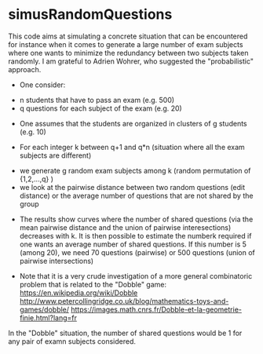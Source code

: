 # simusRandomQuestions

This code aims at simulating a concrete situation that can be encountered for instance when it comes to generate a large number of exam subjects where one wants to minimize the redundancy between two subjects taken randomly. 
I am grateful to Adrien Wohrer, who suggested the "probabilistic" approach.

* One consider:
- n students that have to pass an exam (e.g. 500)
- q questions for each subject of the exam (e.g. 20)

* One assumes that the students are organized in clusters of g students (e.g. 10)

* For each integer k between q+1 and q*n (situation where all the exam subjects are different)
- we generate g random exam subjects among k (random permutation of {1,2,...,q} )
- we look at the pairwise distance between two random questions (edit distance) or the average number of questions that are not shared by the group

* The results show curves where the number of shared questions (via the mean pairwise distance and the union of pairwise interesections) decreases with k. It is then possible to estimate the numberk required if one wants an average number of shared questions. If this number is 5 (among 20), we need 70 questions (pairwise) or 500 questions (union of pairwise intersections)


* Note that it is a very crude investigation of a more general combinatoric problem that is related to the "Dobble" game:
https://en.wikipedia.org/wiki/Dobble
http://www.petercollingridge.co.uk/blog/mathematics-toys-and-games/dobble/
https://images.math.cnrs.fr/Dobble-et-la-geometrie-finie.html?lang=fr

In the "Dobble" situation, the number of shared questions would be 1 for any pair of examn subjects considered.
